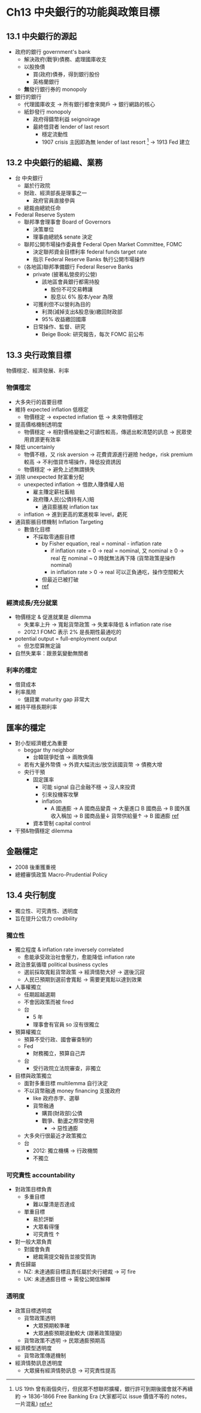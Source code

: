 # Ch13 中央銀行的功能與政策目標
## 13.1 中央銀行的源起
- 政府的銀行 government's bank
  - 解決政府(戰爭)債務、處理國庫收支
  - 以股換債
    - 買(政府)債券，得到銀行股份
    - 英格蘭銀行  
  - **無**發行銀行券的 monopoly
- 銀行的銀行
  - 代理國庫收支 → 所有銀行都會來開戶 → 銀行網路的核心
  - 紙鈔發行 monopoly
    - 政府得鑄幣利益 seignoirage 
    - 最終借貸者 lender of last resort
      - 穩定流動性
      - 1907 crisis 主因即為無 lender of last resort [^1]
       → 1913 Fed 建立
[^1]:US 19th 曾有兩個央行，但民眾不想聯邦擴權，銀行許可到期後國會就不再續約 → 1836-1866 Free Banking Era (大家都可以 issue 價值不等的 notes，一片混亂) [ref](https://en.wikipedia.org/wiki/History_of_central_banking_in_the_United_States#1837%E2%80%931862:_%22Free_Banking%22_Era)

## 13.2 中央銀行的組織、業務
- 台 中央銀行
  - 屬於行政院
  - 財政、經濟部長是理事之一
    - 政府官員直接參與
  - 總裁由總統任命
- Federal Reserve System
  - 聯邦準會理事會 Board of Governors
    - 決策單位
    - 理事由總統& senate 決定
  - 聯邦公開市場操作委員會 Federal Open Market Committee, FOMC
    - 決定聯邦資金目標利率 federal funds target rate
    - 指示 Federal Reserve Banks 執行公開市場操作
  - (各地區)聯邦準備銀行 Federal Reserve Banks
    - private (披著私營皮的公營)
      - 該地區會員銀行都需持股
        - 股份不可交易轉讓
        - 股息以 6% 股本/year 為限 
    - 可獲利但不以營利為目的
      - 利潤(減掉支出&股息後)繳回財政部
      - 95% 收益繳回國庫
    - 日常操作、監督、研究
      - Beige Book: 研究報告，每次 FOMC 前公布

## 13.3 央行政策目標
物價穩定、經濟發展、利率
### 物價穩定
- 大多央行的首要目標
- 維持 expected inflation 低穩定
  - 物價穩定 → expected inflation 低 → 未來物價穩定
- 提高價格機制透明度
  - 物價穩定 → 相對價格變動之可讀性較高，傳遞出較清楚的訊息 → 民眾使用資源更有效率
- 降低 uncertainly
  - 物價不穩，又 risk aversion → 花費資源進行避險 hedge，risk premium 較高 → 不利借貸市場操作，降低投資誘因
  - 物價穩定 → 避免上述無謂損失  
- 消除 unexpected 財富重分配
  - unexpected inflation → 借款人賺債權人賠
    - 雇主賺定薪社畜賠
    - 政府賺人民(公債持有人)賠
      - 通貨膨脹稅 inflation tax
  - inflation → 進到更高的累進稅率 level，虧死
- 通貨膨脹目標機制 Inflation Targeting
  - 數值化目標
    - 不採取零通膨目標
      - by Fisher equation, real = nominal - inflation rate
        - if inflation rate = 0 → real = nominal, 又 nominal $\geq$ 0 → real 在 nominal ~ 0 時就無法再下降 (貨幣政策是操作 nominal)
        - in inflation rate > 0 → real 可以正負通吃，操作空間較大
      - 但最近已被打破
      - [ref](https://www.investopedia.com/terms/z/zero-bound-interest-rate.asp)

### 經濟成長/充分就業
  - 物價穩定 & 促進就業是 dilemma
    - 失業率上升 → 寬鬆貨幣政策 → 失業率降低 & inflation rate rise
    - 2012.1 FOMC 表示 2% 是長期性最通吃的
  - potential output = full-enployment output
    - 但怎麼算無定論
  - 自然失業率：跟景氣變動無關者

### 利率的穩定
- 借貸成本
- 利率風險
  - 儲貸業 maturity gap 非常大
- 維持平穩長期利率

## 匯率的穩定
- 對小型經濟體尤為重要
  - beggar thy neighbor
    - 台韓競爭貶值 → 兩敗俱傷
  - 若有大量外幣債 → 外資大幅流出/放空該國貨幣 → 債務大增
  - 央行干預
    - 固定匯率
      - 可能 signal 自己金融不穩 → 沒人來投資
      - 引來投機客攻擊
      - inflation 
        - A 國通膨 → A 國商品變貴 → 大量進口 B 國商品 → B 國外匯收入稱加 → B 國商品量↓ 貨幣供給量↑ → B 國通膨 
        [ref](https://wiki.mbalib.com/zh-tw/%E5%9B%BA%E5%AE%9A%E6%B1%87%E7%8E%87%E5%88%B6#.E5.9B.BA.E5.AE.9A.E6.B1.87.E7.8E.87.E5.88.B6.E5.BA.A6.E7.9A.84.E5.88.A9.E5.BC.8A.E5.88.86.E6.9E.90)
    - 資本管制 capital control
- 干預&物價穩定 dilemma

## 金融穩定
- 2008 後重獲重視
- 總體審慎政策 Macro-Prudential Policy

## 13.4 央行制度
- 獨立性、可究責性、透明度
- 旨在提升公信力 credibility

### 獨立性
- 獨立程度 & inflation rate inversely correlated
  - 愈能承受政治社會壓力，愈能降低 inflation rate
- 政治景氣循環 political business cycles
  - 選前採取寬鬆貨幣政策 → 經濟情勢大好 → 選後沉寂
  - 人民已預期到選前會寬鬆 → 需要更寬鬆以達到效果
- 人事權獨立
  - 任期超越選期
  - 不會因政策而被 fired
  - 台
    - 5 年
    - 理事會有官員 so 沒有很獨立
- 預算權獨立
  - 預算不受行政、國會審查制約
  - Fed
    - 財務獨立，預算自己弄
  - 台
    - 受行政院立法院審查，非獨立
- 目標與政策獨立
  - 面對多重目標 multilemma 自行決定
  - 不以貨幣融通 money financing 支援政府
    - like 政府赤字、選舉
    - 貨幣融通
      - 購買(財政部)公債
      - 戰爭、動盪之際常使用
        - → 惡性通膨
  - 大多央行很最近才政策獨立
  - 台
    - 2012: 獨立機構 → 行政機關
    - 不獨立

### 可究責性 accountability
- 對政策目標負責
  - 多重目標
    - 難以釐清是否達成
  - 單重目標
    - 易於評斷
    - 大眾看得懂
    - 可究責性 ↑
- 對一般大眾負責
  - 對國會負責
    - 總裁需提交報告並接受質詢
- 責任歸屬
  - NZ: 未達通膨目標且責任屬於央行總裁 → 可 fire
  - UK: 未達通膨目標 → 需發公開信解釋

### 透明度
- 政策目標透明度
  - 貨幣政策透明
    - 大眾預期較準確
    - 大眾通膨預期波動較大 (跟著政策隨變)
  - 貨幣政策不透明 → 民眾通膨預期高 
- 經濟模型透明度
  - 貨幣政策傳遞機制
- 經濟情勢訊息透明度
  - 大眾擁有經濟情勢訊息 → 可究責性提高
